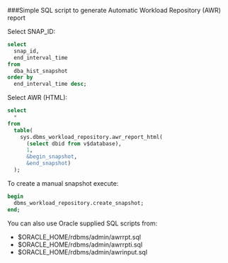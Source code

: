 ###Simple SQL script to generate Automatic Workload Repository (AWR) report

Select SNAP_ID:
```sql
select
  snap_id,  
  end_interval_time
from
  dba_hist_snapshot
order by
  end_interval_time desc;
```

Select AWR (HTML):
```sql
select
  *
from
  table(
    sys.dbms_workload_repository.awr_report_html(
      (select dbid from v$database),
      1,
      &begin_snapshot,
      &end_snapshot)
  );
```

To create a manual snapshot execute:
```sql
begin
  dbms_workload_repository.create_snapshot;
end;
```

You can also use Oracle supplied SQL scripts from:
- $ORACLE_HOME/rdbms/admin/awrrpt.sql
- $ORACLE_HOME/rdbms/admin/awrrpti.sql
- $ORACLE_HOME/rdbms/admin/awrinput.sql
